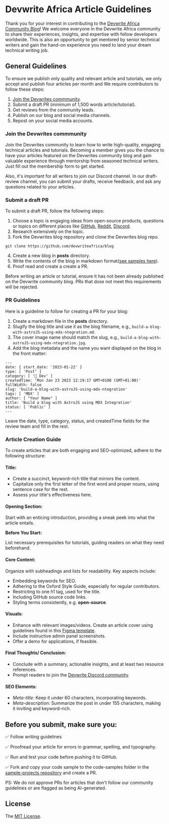 # Devwrite Africa Article Guidelines

Thank you for your interest in contributing to the [Devwrite Africa Community Blog](https://devrite.com)! We welcome everyone in the Devwrite Africa community to share their experiences, insights, and expertise with fellow developers worldwide. This is also an opportunity to get mentored by senior technical writers and gain the hand-on experience you need to land your dream technical writing job.

## General Guidelines
To ensure we publish only quality and relevant article and tutorials, we only accept and publish four articles per month and We require contributors to follow these steps: 
1. [Join the Devwrites commmunity](https://devwriteafrica.com/join).
2. Submit a draft PR (minimum of 1,500 words article/tutorial).
3. Get reviews from the community leads.
4. Publish on our blog and social media channels. 
5. Repost on your social media accounts.

### Join the Devwrites commmunity

Join the Devwrites community to learn how to write high-quality, engaging technical articles and tutorials. Becoming a member gives you the chance to have your articles featured on the Devwrites community blog and gain valuable experience through mentorship from seasoned technical writers. Just fill out the membership form to get started.

Also, it's important for all writers to join our Discord channel. In our draft-review channel, you can submit your drafts, receive feedback, and ask any questions related to your articles.

### Submit a draft PR
To submit a draft PR, follow the following steps:

1. Choose a topic is engaging ideas from open-source products, questions or topics on different places like [GitHub](https://github.com/), [Reddit](https://www.reddit.com/), [Discord](https://discord.com/).
2. Research extensively on the topic.
3. Fork the Devwrites blog repository and clone the Devwrites blog repo.
```
git clone https://github.com/devwriteafrica/blog
```
4. Create a new blog in **posts** directory.
5. Write the contents of the blog in markdown format([see samples here](https://github.com/devwriteafrica/blog/tree/main/posts)).
6. Proof read and create a create a PR.

Before writing an article or tutorial, ensure it has not been already published on the Devwrite community blog. PRs that dose not meet this requirements will be rejected.

### PR Guidelines
Here is a guideline to follow for creating a PR for your blog:

1. Create a markdown file in the **posts** directory.
2. Slugify the blog title and use it as the blog filename, e.g., `build-a-blog-with-astroJS-using-mdx-ntegration.md`.
3. The cover image name should match the slug, e.g., `build-a-blog-with-astroJS-using-mdx-ntegration.jpg`.
4. Add the blog metadata and the name you want displayed on the blog in the front matter:
```
---
date: { start_date: '2023-01-22' }
type: [ 'Post' ]
category: [ '📗 Dev' ]
createdTime: 'Mon Jan 23 2023 12:19:17 GMT+0100 (GMT+01:00)'
fullWidth: false
slug: 'build-a-blog-with-astroJS-using-mdx-ntegration'
tags: [ 'MDX' ]
author: [ "Your Name" ]
title: 'Build a blog with AstroJS using MDX Integration'
status: [ 'Public' ]
---
```
Leave the date, type, category, status, and createdTime fields for the review team and fill in the rest.

### Article Creation Guide
To create articles that are both engaging and SEO-optimized, adhere to the following structure:

#### **Title:**

- Create a succinct, keyword-rich title that mirrors the content.
- Capitalize only the first letter of the first word and proper nouns, using sentence case for the rest.
- Assess your title's effectiveness here.

#### **Opening Section:**

Start with an enticing introduction, providing a sneak peek into what the article entails.

**Before You Start:**

List necessary prerequisites for tutorials, guiding readers on what they need beforehand.

#### **Core Content:**

Organize with subheadings and lists for readability. Key aspects include:
- Embedding keywords for SEO.
- Adhering to the Oxford Style Guide, especially for regular contributors.
- Restricting to one h1 tag, used for the title.
- Including GitHub source code links.
- Styling terms consistently, e.g. **open-source**.

#### **Visuals:**

- Enhance with relevant images/videos. Create an article cover using guidelines found in this [Figma template](https://www.figma.com/file/GoSswiJdLKq8VLDA6dt51b/Untitled?type=design&node-id=0%3A1&mode=design&t=a6wTFhNPybXOwS0z-1).
- Include instructive admin panel screenshots.
- Offer a demo for applications, if feasible.

#### **Final Thoughts/ Conclusion:**

- Conclude with a summary, actionable insights, and at least two resource references.
- Prompt readers to join the [Devwrite Discord community](https://discord.gg/2TDfbF3k).

#### **SEO Elements:**

- *Meta-title:* Keep it under 60 characters, incorporating keywords.
- *Meta-description:* Summarize the post in under 155 characters, making it inviting and keyword-rich.
 
 ## Before you submit, make sure you: 
  
 ✅ Follow writing guidelines
  
 ✅ Proofread your article for errors in grammar, spelling, and typography.

 ✅ Run and test your code before pushing it to GitHub.

 ✅ Fork and copy your code sample to the code-samples folder in the [sample-projects repository](https://github.com/devwriteafrica/sample-projects) and create a PR. 
  
PS: We do not approve PRs for articles that don't follow our community guidelines or are flagged as being AI-generated.

## License

The [MIT License](LICENSE).
